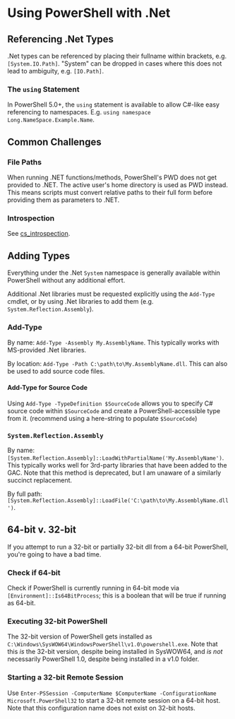 # Using PowerShell with .Net

## Referencing .Net Types
.Net types can be referenced by placing their fullname within brackets, e.g. `[System.IO.Path]`. "System" can be dropped in cases where this does not lead to ambiguity, e.g. `[IO.Path]`.

### The `using` Statement
In PowerShell 5.0+, the `using` statement is available to allow C#-like easy referencing to namespaces. E.g. `using namespace Long.NameSpace.Example.Name`.

## Common Challenges

### File Paths
When running .NET functions/methods, PowerShell's PWD does not get provided to .NET. The active user's home directory is used as PWD instead. This means scripts must convert relative paths to their full form before providing them as parameters to .NET.

### Introspection
See [cs_introspection](../../c_sharp/cs_introspection.md).


## Adding Types
Everything under the .Net `System` namespace is generally available within PowerShell without any additional effort.

Additional .Net libraries must be requested explicitly using the `Add-Type` cmdlet, or by using .Net libraries to add them (e.g. `System.Reflection.Assembly`).

### Add-Type
By name: `Add-Type -Assembly My.AssemblyName`. This typically works with MS-provided .Net libraries.

By location: `Add-Type -Path C:\path\to\My.AssemblyName.dll`. This can also be used to add source code files.

#### Add-Type for Source Code
Using `Add-Type -TypeDefinition $SourceCode` allows you to specify C# source code within `$SourceCode` and create a PowerShell-accessible type from it. (recommend using a here-string to populate `$SourceCode`)

### `System.Reflection.Assembly`
By name: `[System.Reflection.Assembly]::LoadWithPartialName('My.AssemblyName')`. This typically works well for 3rd-party libraries that have been added to the GAC. Note that this method is deprecated, but I am unaware of a similarly succinct replacement.

By full path: `[System.Reflection.Assembly]::LoadFile('C:\path\to\My.AssemblyName.dll')`.

## 64-bit v. 32-bit
If you attempt to run a 32-bit or partially 32-bit dll from a 64-bit PowerShell, you're going to have a bad time.

### Check if 64-bit
Check if PowerShell is currently running in 64-bit mode via `[Environment]::Is64BitProcess`; this is a boolean that will be true if running as 64-bit.

### Executing 32-bit PowerShell
The 32-bit version of PowerShell gets installed as `C:\Windows\SysWOW64\WindowsPowerShell\v1.0\powershell.exe`. Note that this *is* the 32-bit version, despite being installed in SysWOW64, and *is not* necessarily PowerShell 1.0, despite being installed in a v1.0 folder.

### Starting a 32-bit Remote Session
Use `Enter-PSSession -ComputerName $ComputerName -ConfigurationName Microsoft.PowerShell32` to start a 32-bit remote session on a 64-bit host. Note that this configuration name does not exist on 32-bit hosts.
